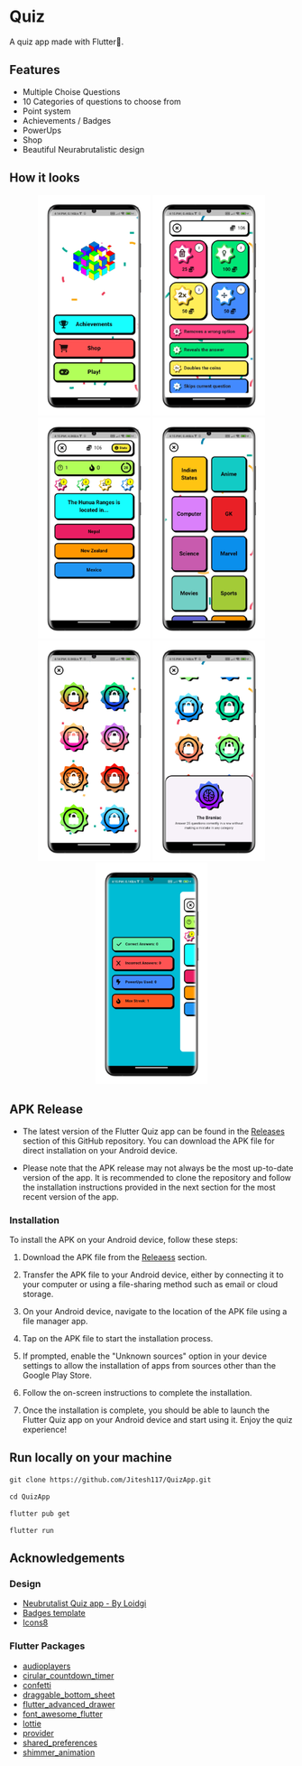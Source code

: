 # Quiz 

A quiz app made with Flutter💙.

## Features
- Multiple Choise Questions
- 10 Categories of questions to choose from
- Point system
- Achievements / Badges
- PowerUps 
- Shop
- Beautiful Neurabrutalistic design

## How it looks
<p align = "center">
<img width = 200 src = "./screenshots/0.png">
<img width = 200 src = "./screenshots/1.png">
<img width = 200 src = "./screenshots/2.png">
<img width = 200 src = "./screenshots/3.png">
<img width = 200 src = "./screenshots/4.png">
<img width = 200 src = "./screenshots/5.png">
<img width = 200 src = "./screenshots/6.png">
</p>

## APK Release
- The latest version of the Flutter Quiz app can be found in the [Releases](https://github.com/your-username/flutter-quiz-app/releases) section of this GitHub repository. You can download the APK file for direct installation on your Android device.

- Please note that the APK release may not always be the most up-to-date version of the app. It is recommended to clone the repository and follow the installation instructions provided in the next section for the most recent version of the app.

### Installation
To install the APK on your Android device, follow these steps:

1. Download the APK file from the [Releaess](https://github.com/jitesh117/QuizApp/releases) section.

1. Transfer the APK file to your Android device, either by connecting it to your computer or using a file-sharing method such as email or cloud storage.

1. On your Android device, navigate to the location of the APK file using a file manager app.

1. Tap on the APK file to start the installation process.

1. If prompted, enable the "Unknown sources" option in your device settings to allow the installation of apps from sources other than the Google Play Store.

1. Follow the on-screen instructions to complete the installation.

1. Once the installation is complete, you should be able to launch the Flutter Quiz app on your Android device and start using it. Enjoy the quiz experience!

## Run locally on your machine
```shell
git clone https://github.com/Jitesh117/QuizApp.git
```

```shell
cd QuizApp
```

```shell
flutter pub get
``` 

```shell
flutter run
```

## Acknowledgements
### Design 
- [Neubrutalist Quiz app - By Loidgi](https://www.figma.com/community/file/1145433435196546360)
- [Badges template](https://www.figma.com/community/file/1211091867838084867)
- [Icons8](https://icons8.com/)
### Flutter Packages
- [audioplayers](https://pub.dev/packages/audioplayers)
- [cirular_countdown_timer](https://pub.dev/packages/circular_countdown_timer)
- [confetti](https://pub.dev/packages/confetti)
- [draggable_bottom_sheet](https://pub.dev/packages/draggable_bottom_sheet)
- [flutter_advanced_drawer](https://pub.dev/packages/flutter_advanced_drawer)
- [font_awesome_flutter](https://pub.dev/packages/font_awesome_flutter)
- [lottie](https://pub.dev/packages/lottie)
- [provider](https://pub.dev/packages/provider)
- [shared_preferences](https://pub.dev/packages/shared_preferences)
- [shimmer_animation](https://pub.dev/packages/shimmer_animation)

    



